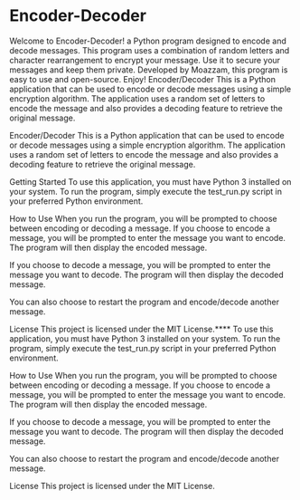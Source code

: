 # Encoder-Decoder
Welcome to Encoder-Decoder! a Python program designed to encode and decode messages. This program uses a combination of random letters and character rearrangement to encrypt your message. Use it to secure your messages and keep them private. Developed by Moazzam, this program is easy to use and open-source. Enjoy!
Encoder/Decoder
This is a Python application that can be used to encode or decode messages using a simple encryption algorithm. The application uses a random set of letters to encode the message and also provides a decoding feature to retrieve the original message.

Encoder/Decoder
This is a Python application that can be used to encode or decode messages using a simple encryption algorithm. The application uses a random set of letters to encode the message and also provides a decoding feature to retrieve the original message.

Getting Started
To use this application, you must have Python 3 installed on your system. To run the program, simply execute the test_run.py script in your preferred Python environment.

How to Use
When you run the program, you will be prompted to choose between encoding or decoding a message. If you choose to encode a message, you will be prompted to enter the message you want to encode. The program will then display the encoded message.

If you choose to decode a message, you will be prompted to enter the message you want to decode. The program will then display the decoded message.

You can also choose to restart the program and encode/decode another message.

License
This project is licensed under the MIT License.****
To use this application, you must have Python 3 installed on your system. To run the program, simply execute the test_run.py script in your preferred Python environment.

How to Use
When you run the program, you will be prompted to choose between encoding or decoding a message. If you choose to encode a message, you will be prompted to enter the message you want to encode. The program will then display the encoded message.

If you choose to decode a message, you will be prompted to enter the message you want to decode. The program will then display the decoded message.

You can also choose to restart the program and encode/decode another message.

License
This project is licensed under the MIT License.

